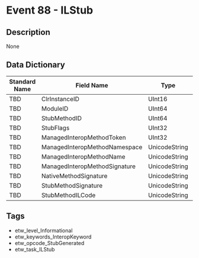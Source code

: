 # Event 88 - ILStub

## Description
None

## Data Dictionary
|Standard Name|Field Name|Type|Description|Sample Value|
|---|---|---|---|---|
|TBD|ClrInstanceID|UInt16|None|`None`|
|TBD|ModuleID|UInt64|None|`None`|
|TBD|StubMethodID|UInt64|None|`None`|
|TBD|StubFlags|UInt32|None|`None`|
|TBD|ManagedInteropMethodToken|UInt32|None|`None`|
|TBD|ManagedInteropMethodNamespace|UnicodeString|None|`None`|
|TBD|ManagedInteropMethodName|UnicodeString|None|`None`|
|TBD|ManagedInteropMethodSignature|UnicodeString|None|`None`|
|TBD|NativeMethodSignature|UnicodeString|None|`None`|
|TBD|StubMethodSignature|UnicodeString|None|`None`|
|TBD|StubMethodILCode|UnicodeString|None|`None`|

## Tags
* etw_level_Informational
* etw_keywords_InteropKeyword
* etw_opcode_StubGenerated
* etw_task_ILStub